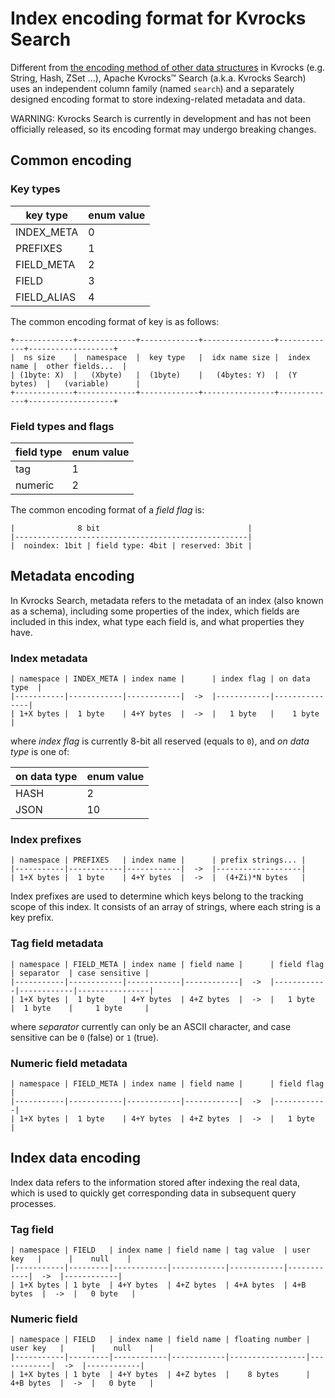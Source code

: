 # Index encoding format for Kvrocks Search

Different from [the encoding method of other data structures](https://kvrocks.apache.org/community/data-structure-on-rocksdb) in Kvrocks (e.g. String, Hash, ZSet ...), 
Apache Kvrocks™ Search (a.k.a. Kvrocks Search) uses an independent column family (named `search`) 
and a separately designed encoding format to store indexing-related metadata and data.

WARNING: Kvrocks Search is currently in development and has not been officially released, 
so its encoding format may undergo breaking changes.

## Common encoding

### Key types

| key type    | enum value  |
|-------------|-------------|
| INDEX_META  | 0           |
| PREFIXES    | 1           |
| FIELD_META  | 2           |
| FIELD       | 3           |
| FIELD_ALIAS | 4           |

The common encoding format of key is as follows:
```
+-------------+-------------+-------------+----------------+-------------+-------------------+
|  ns size    |  namespace  |  key type   |  idx name size |  index name |  other fields...  |
| (1byte: X)  |   (Xbyte)   |  (1byte)    |   (4bytes: Y)  |  (Y bytes)  |   (variable)      |
+-------------+-------------+-------------+----------------+-------------+-------------------+
```

### Field types and flags

| field type  | enum value  |
|-------------|-------------|
| tag         | 1           |
| numeric     | 2           |

The common encoding format of a *field flag* is:

```
|              8 bit                                 |
|----------------------------------------------------|
|  noindex: 1bit | field type: 4bit | reserved: 3bit |
```

## Metadata encoding

In Kvrocks Search, metadata refers to the metadata of an index (also known as a schema),
including some properties of the index, which fields are included in this index, 
what type each field is, and what properties they have.

### Index metadata

```
| namespace | INDEX_META | index name |      | index flag | on data type  |
|-----------|------------|------------|  ->  |------------|---------------|
| 1+X bytes |  1 byte    | 4+Y bytes  |  ->  |   1 byte   |    1 byte     |
```

where *index flag* is currently 8-bit all reserved (equals to `0`), and *on data type* is one of:

| on data type | enum value  |
|--------------|-------------|
| HASH         | 2           |
| JSON         | 10          |

### Index prefixes

```
| namespace | PREFIXES   | index name |      | prefix strings... |
|-----------|------------|------------|  ->  |-------------------|
| 1+X bytes |  1 byte    | 4+Y bytes  |  ->  |  (4+Zi)*N bytes   |
```

Index prefixes are used to determine which keys belong to the tracking scope of this index.
It consists of an array of strings, where each string is a key prefix.

### Tag field metadata

```
| namespace | FIELD_META | index name | field name |      | field flag | separator  | case sensitive |
|-----------|------------|------------|------------|  ->  |------------|------------|----------------|
| 1+X bytes |  1 byte    | 4+Y bytes  | 4+Z bytes  |  ->  |   1 byte   |  1 byte    |     1 byte     |
```

where *separator* currently can only be an ASCII character, and case sensitive can be `0` (false) or `1` (true).

### Numeric field metadata

```
| namespace | FIELD_META | index name | field name |      | field flag |
|-----------|------------|------------|------------|  ->  |------------|
| 1+X bytes |  1 byte    | 4+Y bytes  | 4+Z bytes  |  ->  |   1 byte   |
```

## Index data encoding

Index data refers to the information stored after indexing the real data,
which is used to quickly get corresponding data in subsequent query processes.

### Tag field

```
| namespace | FIELD   | index name | field name | tag value  | user key   |      |    null    |
|-----------|---------|------------|------------|------------|------------|  ->  |------------|
| 1+X bytes | 1 byte  | 4+Y bytes  | 4+Z bytes  | 4+A bytes  | 4+B bytes  |  ->  |   0 byte   |
```

### Numeric field

```
| namespace | FIELD   | index name | field name | floating number | user key   |      |    null    |
|-----------|---------|------------|------------|-----------------|------------|  ->  |------------|
| 1+X bytes | 1 byte  | 4+Y bytes  | 4+Z bytes  |    8 bytes      | 4+B bytes  |  ->  |   0 byte   |
```
